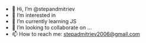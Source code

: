 - 👋 Hi, I’m @stepandmitriev
- 👀 I’m interested in 
- 🌱 I’m currently learning JS
- 💞️ I’m looking to collaborate on ...
- 📫 How to reach me: stepadmitriev2006@gmail.com

<!---
stepandmitriev/stepandmitriev is a ✨ special ✨ repository because its `README.md` (this file) appears on your GitHub profile.
You can click the Preview link to take a look at your changes.
--->
